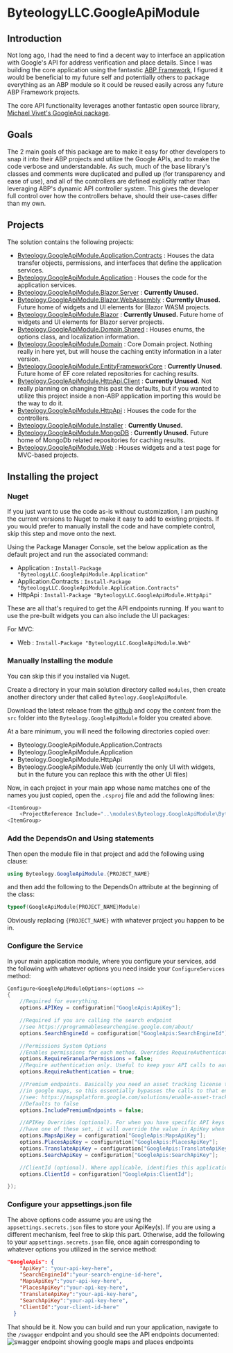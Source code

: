 # ByteologyLLC.GoogleApiModule

## Introduction

Not long ago, I had the need to find a decent way to interface an application with Google's API for address verification and place details. Since I was building the core application using the fantastic [ABP Framework](https://abp.io/), I figured it would be beneficial to my future self and potentially others to package everything as an ABP module so it could be reused easily across any future ABP Framework projects.

The core API functionality leverages another fantastic open source library, [Michael Vivet's GoogleApi package](https://github.com/vivet/GoogleApi).

## Goals

The 2 main goals of this package are to make it easy for other developers to snap it into their ABP projects and utilize the Google APIs, and to make the code verbose and understandable. As such, much of the base library's classes and comments were duplicated and pulled up (for transparency and ease of use), and all of the controllers are defined explicitly rather than leveraging ABP's dynamic API controller system. This gives the developer full control over how the controllers behave, should their use-cases differ than my own.

## Projects

The solution contains the following projects:

- [Byteology.GoogleApiModule.Application.Contracts](src/Byteology.GoogleApiModule.Application.Contracts/readme.md) : Houses the data transfer objects, permissions, and interfaces that define the application services.
- [Byteology.GoogleApiModule.Application](src/Byteology.GoogleApiModule.Application/readme.md) : Houses the code for the application services.
- [Byteology.GoogleApiModule.Blazor.Server](src/Byteology.GoogleApiModule.Blazor.Server/readme.md) : **Currently Unused.**
- [Byteology.GoogleApiModule.Blazor.WebAssembly](src/Byteology.GoogleApiModule.Blazor.WebAssembly/readme.md) :  **Currently Unused.** Future home of widgets and UI elements for Blazor WASM projects.
- [Byteology.GoogleApiModule.Blazor](src/Byteology.GoogleApiModule.Blazor/readme.md) : **Currently Unused.** Future home of widgets and UI elements for Blazor server projects.
- [Byteology.GoogleApiModule.Domain.Shared](src/Byteology.GoogleApiModule.Domain.Shared/readme.md) : Houses enums, the options class, and localization information.
- [Byteology.GoogleApiModule.Domain](src/Byteology.GoogleApiModule.Domain/readme.md) : Core Domain project. Nothing really in here yet, but will house the caching entity information in a later version.
- [Byteology.GoogleApiModule.EntityFrameworkCore](src/Byteology.GoogleApiModule.EntityFrameworkCore/readme.md) : **Currently Unused.** Future home of EF core related repositories for caching results.
- [Byteology.GoogleApiModule.HttpApi.Client](src/Byteology.GoogleApiModule./readme.md) : **Currently Unused.** Not really planning on changing this past the defaults, but if you wanted to utilize this project inside a non-ABP application importing this would be the way to do it.
- [Byteology.GoogleApiModule.HttpApi](src/Byteology.GoogleApiModule.HttpApi/readme.md) : Houses the code for the controllers.
- [Byteology.GoogleApiModule.Installer](src/Byteology.GoogleApiModule.Installer/readme.md) : **Currently Unused.**
- [Byteology.GoogleApiModule.MongoDB](src/Byteology.GoogleApiModule.MongoDB/readme.md) : **Currently Unused.** Future home of MongoDb related repositories for caching results.
- [Byteology.GoogleApiModule.Web](src/Byteology.GoogleApiModule.Web/readme.md) : Houses widgets and a test page for MVC-based projects.

## Installing the project

### Nuget

If you just want to use the code as-is without customization, I am pushing the current versions to Nuget to make it easy to add to existing projects. If you would prefer to manually install the code and have complete control, skip this step and move onto the next.

Using the Package Manager Console, set the below application as the default project and run the associated command:

- Application : `Install-Package "ByteologyLLC.GoogleApiModule.Application"`
- Application.Contracts : `Install-Package "ByteologyLLC.GoogleApiModule.Application.Contracts"`
- HttpApi : `Install-Package "ByteologyLLC.GoogleApiModule.HttpApi"`

These are all that's required to get the API endpoints running. If you want to use the pre-built widgets you can also include the UI packages:

For MVC:

- Web : `Install-Package "ByteologyLLC.GoogleApiModule.Web"`

### Manually Installing the module

You can skip this if you installed via Nuget.

Create a directory in your main solution directory called `modules`, then create another directory under that called `Byteology.GoogleApiModule`.

Download the latest release from the [github](https://github.com/Byteology-LLC/Byteology.GoogleApiModule) and copy the content from the `src` folder into the `Byteology.GoogleApiModule` folder you created above.

At a bare minimum, you will need the following directories copied over:

- Byteology.GoogleApiModule.Application.Contracts
- Byteology.GoogleApiModule.Application
- Byteology.GoogleApiModule.HttpApi
- Byteology.GoogleApiModule.Web (currently the only UI with widgets, but in the future you can replace this with the other UI files)

Now, in each project in your main app whose name matches one of the names you just copied, open the `.csproj` file and add the following lines:

``` C#
<ItemGroup>
    <ProjectReference Include="..\modules\Byteology.GoogleApiModule\Byteology.GoogleApiModule.{PROJECT_NAME}\Byteology.GoogleApiModule.{PROJECT_NAME}.csproj" />
<ItemGroup>
```

### Add the DependsOn and Using statements

Then open the module file in that project and add the following using clause:

```C#
using Byteology.GoogleApiModule.{PROJECT_NAME}
```

and then add the following to the DependsOn attribute at the beginning of the class:

```C#
typeof(GoogleApiModule{PROJECT_NAME}Module)
```

Obviously replacing `{PROJECT_NAME}` with whatever project you happen to be in.

### Configure the Service

In your main application module, where you configure your services, add the following with whatever options you need inside your `ConfigureServices` method:

```C#
Configure<GoogleApiModuleOptions>(options =>
{
    //Required for everything.
    options.APIKey = configuration["GoogleApis:ApiKey"];

    //Required if you are calling the search endpoint
    //see https://programmablesearchengine.google.com/about/
    options.SearchEngineId = configuration["GoogleApis:SearchEngineId"];

    //Permissions System Options
    //Enables permissions for each method. Overrides RequireAuthentication. Defaults to false.
    options.RequireGranularPermissions = false;
    //Require authentication only. Useful to keep your API calls to authenticated users and keep usage low. Defaults to true.
    options.RequireAuthentication = true;

    //Premium endpoints. Basically you need an asset tracking license to use the speedlimits endpoint
    //in google maps, so this essentially bypasses the calls to that endpoint to avoid errors.
    //see: https://mapsplatform.google.com/solutions/enable-asset-tracking/
    //Defaults to false
    options.IncludePremiumEndpoints = false;

    //APIKey Overrides (optional). For when you have specific API keys for the specific endpoints. If you
    //have one of these set, it will override the value in ApiKey when the call is made to the associated endpoint.
    options.MapsApiKey = configuration["GoogleApis:MapsApiKey"];
    options.PlacesApiKey = configuration["GoogleApis:PlacesApiKey"];
    options.TranslateApiKey = configuration["GoogleApis:TranslateApiKey"];
    options.SearchApiKey = configuration["GoogleApis:SearchApiKey"];

    //ClientId (optional). Where applicable, identifies this application to the API via this value.
    options.ClientId = configuration["GoogleApis:ClientId"];

});
```

### Configure your appsettings.json file

The above options code assume you are using the `appsettings.secrets.json` files to store your ApiKey(s). If you are using a different mechanism, feel free to skip this part. Otherwise, add the following to your `appsettings.secrets.json` file, once again corresponding to whatever options you utilized in the service method:

```JSON
"GoogleApis": {
    "ApiKey": "your-api-key-here",
    "SearchEngineId":"your-search-engine-id-here",
    "MapsApiKey":"your-api-key-here",
    "PlacesApiKey":"your-api-key-here",
    "TranslateApiKey":"your-api-key-here",
    "SearchApiKey":"your-api-key-here",
    "ClientId":"your-client-id-here"
  }
```

That should be it. Now you can build and run your application, navigate to the `/swagger` endpoint and you should see the API endpoints documented:
![swagger endpoint showing google maps and places endpoints](images/swagger.png)

